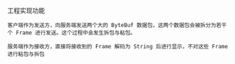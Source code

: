 工程实现功能

    客户端作为发送方，向服务端发送两个大的 ByteBuf 数据包，这两个数据包会被拆分为若干个 Frame 进行发送。这个过程中会发生拆包与粘包。
    
    服务端作为接收方，直接将接收到的 Frame 解码为 String 后进行显示，不对这些 Frame进行粘包与拆包